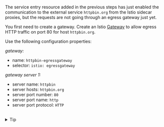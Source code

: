 The service entry resource added in the previous steps has just enabled the communication to the external
service `httpbin.org` from the Istio sidecar proxies, but the requests are not going through an egress gateway just yet.

You first need to create a gateway. Create an Istio [Gateway](https://istio.io/latest/docs/reference/config/networking/gateway/#Gateway)
to allow egress HTTP traffic on port 80 for host `httpbin.org`.

Use the following configuration properties:

*gateway:*
* name: `httpbin-egressgateway`
* selector: `istio: egressgateway`

*gateway server 1:*
* server name: `httpbin`
* server hosts: `httpbin.org`
* server port number: `80`
* server port name: `http`
* server port protocol: `HTTP`


<br>
<details><summary>Tip</summary>

```plain
apiVersion: networking.istio.io/v1alpha3
kind: Gateway
metadata:
  name: // TODO
spec:
  selector:
    istio: // TODO
  servers:
  - name: // TODO
    port:
      number: // TODO
      name: // TODO
      protocol: // TODO
    hosts:
    - // TODO
```{{copy}}
</details>

<br>
<details><summary>Solution</summary>

```plain
apiVersion: networking.istio.io/v1alpha3
kind: Gateway
metadata:
  name: httpbin-egressgateway
spec:
  selector:
    istio: egressgateway
  servers:
  - name: httpbin
    port:
      number: 80
      name: http
      protocol: HTTP
    hosts:
    - httpbin.org
```{{copy}}
</details>
